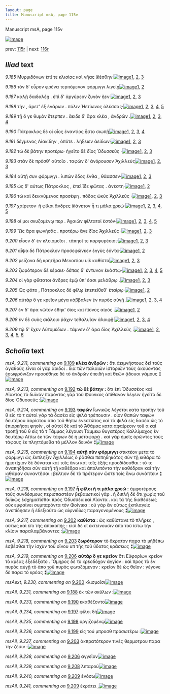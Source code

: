 ```yaml
---
layout: page
title: Manuscript msA, page 115v
---
```


Manuscript msA, page 115v

[![image](http://www.homermultitext.org/iipsrv?OBJ=IIP,1.0&FIF=/project/homer/pyramidal/deepzoom/hmt/vaimg/2017a/VA115VN_0618.tif&WID=100&CVT=JPEG)](http://www.homermultitext.org/ict2/?urn=urn:cite2:hmt:vaimg.2017a:VA115VN_0618)

prev:  [115r](../115r) | next:  [116r](../116r)

## *Iliad* text

*9.185* <a id="9.185"/> Μυρμιδόνων ἐπί τε κλισίας καὶ νῆας ἱ̈κέσθην·[![image](http://www.homermultitext.org/iipsrv?OBJ=IIP,1.0&FIF=/project/homer/pyramidal/deepzoom/hmt/vaimg/2017a/VA115VN_0618.tif&RGN=0.4745,0.2382,0.4264,0.027&WID=1000&CVT=JPEG)](http://www.homermultitext.org/ict2/?urn=urn:cite2:hmt:vaimg.2017a:VA115VN_0618@0.4745,0.2382,0.4264,0.027)[1](#msA_9.667), [2](#msAint_9.242), [3](#msA_9.1)

*9.186* <a id="9.186"/> τὸν δ' εὗρον φρένα τερπόμενον φόρμιγγι λιγείῃ[![image](http://www.homermultitext.org/iipsrv?OBJ=IIP,1.0&FIF=/project/homer/pyramidal/deepzoom/hmt/vaimg/2017a/VA115VN_0618.tif&RGN=0.4785,0.2615,0.4264,0.027&WID=1000&CVT=JPEG)](http://www.homermultitext.org/ict2/?urn=urn:cite2:hmt:vaimg.2017a:VA115VN_0618@0.4785,0.2615,0.4264,0.027)[1](#msA_9.667), [2](#msA_9.1)

*9.187* <a id="9.187"/> καλῇ δαιδαλέῃ . ἐπὶ δ' ἀργύρεον ζυγὸν ῆεν·[![image](http://www.homermultitext.org/iipsrv?OBJ=IIP,1.0&FIF=/project/homer/pyramidal/deepzoom/hmt/vaimg/2017a/VA115VN_0618.tif&RGN=0.4775,0.2795,0.4264,0.027&WID=1000&CVT=JPEG)](http://www.homermultitext.org/ict2/?urn=urn:cite2:hmt:vaimg.2017a:VA115VN_0618@0.4775,0.2795,0.4264,0.027)[1](#msA_9.667), [2](#msA_9.208), [3](#msA_9.1)

*9.188* <a id="9.188"/> τὴν , ἄρετ' ἐξ ἐνάρων . πόλιν Ἠετίωνος ὀλέσσας·[![image](http://www.homermultitext.org/iipsrv?OBJ=IIP,1.0&FIF=/project/homer/pyramidal/deepzoom/hmt/vaimg/2017a/VA115VN_0618.tif&RGN=0.4775,0.2975,0.4264,0.027&WID=1000&CVT=JPEG)](http://www.homermultitext.org/ict2/?urn=urn:cite2:hmt:vaimg.2017a:VA115VN_0618@0.4775,0.2975,0.4264,0.027)[1](#msA_9.209), [2](#msA_9.667), [3](#msA_9.210), [4](#msAil_9.231), [5](#msA_9.1)

*9.189* <a id="9.189"/> τῇ ὅ γε θυμὸν ἔτερπεν . ἄειδε δ' ἄρα κλέα , ἀνδρῶν .[![image](http://www.homermultitext.org/iipsrv?OBJ=IIP,1.0&FIF=/project/homer/pyramidal/deepzoom/hmt/vaimg/2017a/VA115VN_0618.tif&RGN=0.4765,0.3156,0.4264,0.027&WID=1000&CVT=JPEG)](http://www.homermultitext.org/ict2/?urn=urn:cite2:hmt:vaimg.2017a:VA115VN_0618@0.4765,0.3156,0.4264,0.027)[1](#msA_9.667), [2](#msAil_9.232), [3](#msA_9.211), [4](#msA_9.1)

*9.190* <a id="9.190"/> Πάτροκλος δέ οἱ οἶος ἐναντίος ἧστο σιωπῇ[![image](http://www.homermultitext.org/iipsrv?OBJ=IIP,1.0&FIF=/project/homer/pyramidal/deepzoom/hmt/vaimg/2017a/VA115VN_0618.tif&RGN=0.4765,0.3373,0.4264,0.027&WID=1000&CVT=JPEG)](http://www.homermultitext.org/ict2/?urn=urn:cite2:hmt:vaimg.2017a:VA115VN_0618@0.4765,0.3373,0.4264,0.027)[1](#msA_9.667), [2](#msAil_9.233), [3](#msA_9.1), [4](#msA_9.212)

*9.191* <a id="9.191"/> δέγμενος Αἰακίδην , ὁπότε . λήξειεν ἀείδων·[![image](http://www.homermultitext.org/iipsrv?OBJ=IIP,1.0&FIF=/project/homer/pyramidal/deepzoom/hmt/vaimg/2017a/VA115VN_0618.tif&RGN=0.4785,0.3554,0.4264,0.027&WID=1000&CVT=JPEG)](http://www.homermultitext.org/ict2/?urn=urn:cite2:hmt:vaimg.2017a:VA115VN_0618@0.4785,0.3554,0.4264,0.027)[1](#msA_9.667), [2](#msAim_9.223), [3](#msA_9.1)

*9.192* <a id="9.192"/> τὼ δὲ βάτην προτέρω· ἡγεῖτο δὲ δῖος Ὀδυσσεύς ·[![image](http://www.homermultitext.org/iipsrv?OBJ=IIP,1.0&FIF=/project/homer/pyramidal/deepzoom/hmt/vaimg/2017a/VA115VN_0618.tif&RGN=0.4785,0.3727,0.4264,0.027&WID=1000&CVT=JPEG)](http://www.homermultitext.org/ict2/?urn=urn:cite2:hmt:vaimg.2017a:VA115VN_0618@0.4785,0.3727,0.4264,0.027)[1](#msA_9.667), [2](#msA_9.213), [3](#msA_9.1)

*9.193* <a id="9.193"/> στὰν δὲ πρόσθ' αὐτοῖο . ταφὼν δ' ἀνόρουσεν Ἀχιλλεὺς[![image](http://www.homermultitext.org/iipsrv?OBJ=IIP,1.0&FIF=/project/homer/pyramidal/deepzoom/hmt/vaimg/2017a/VA115VN_0618.tif&RGN=0.4765,0.3952,0.4264,0.027&WID=1000&CVT=JPEG)](http://www.homermultitext.org/ict2/?urn=urn:cite2:hmt:vaimg.2017a:VA115VN_0618@0.4765,0.3952,0.4264,0.027)[1](#msA_9.667), [2](#msA_9.214), [3](#msA_9.1)

*9.194* <a id="9.194"/> αὐτῇ συν φόρμιγγι . λιπὼν ἕδος ἔνθα , θάασσεν·[![image](http://www.homermultitext.org/iipsrv?OBJ=IIP,1.0&FIF=/project/homer/pyramidal/deepzoom/hmt/vaimg/2017a/VA115VN_0618.tif&RGN=0.4755,0.4117,0.4264,0.027&WID=1000&CVT=JPEG)](http://www.homermultitext.org/ict2/?urn=urn:cite2:hmt:vaimg.2017a:VA115VN_0618@0.4755,0.4117,0.4264,0.027)[1](#msA_9.215), [2](#msA_9.667), [3](#msA_9.1)

*9.195* <a id="9.195"/> ὡς δ' αύτως Πάτροκλος , ἐπεὶ ἴ̈δε φῶτας . ἀνέστη·[![image](http://www.homermultitext.org/iipsrv?OBJ=IIP,1.0&FIF=/project/homer/pyramidal/deepzoom/hmt/vaimg/2017a/VA115VN_0618.tif&RGN=0.4755,0.4305,0.4264,0.027&WID=1000&CVT=JPEG)](http://www.homermultitext.org/ict2/?urn=urn:cite2:hmt:vaimg.2017a:VA115VN_0618@0.4755,0.4305,0.4264,0.027)[1](#msA_9.667), [2](#msA_9.1)

*9.196* <a id="9.196"/> τὼ καὶ δεικνύμενος προσέφη . πόδας ὠκὺς Ἀχιλλεύς ·[![image](http://www.homermultitext.org/iipsrv?OBJ=IIP,1.0&FIF=/project/homer/pyramidal/deepzoom/hmt/vaimg/2017a/VA115VN_0618.tif&RGN=0.4855,0.4493,0.4314,0.027&WID=1000&CVT=JPEG)](http://www.homermultitext.org/ict2/?urn=urn:cite2:hmt:vaimg.2017a:VA115VN_0618@0.4855,0.4493,0.4314,0.027)[1](#msA_9.667), [2](#msAim_9.224), [3](#msA_9.1)

*9.197* <a id="9.197"/> χαίρετον· ῆ φίλοι ἄνδρες ἱ̈κάνετον ἦ τι μάλα χρεώ·[![image](http://www.homermultitext.org/iipsrv?OBJ=IIP,1.0&FIF=/project/homer/pyramidal/deepzoom/hmt/vaimg/2017a/VA115VN_0618.tif&RGN=0.4785,0.4703,0.4314,0.027&WID=1000&CVT=JPEG)](http://www.homermultitext.org/ict2/?urn=urn:cite2:hmt:vaimg.2017a:VA115VN_0618@0.4785,0.4703,0.4314,0.027)[1](#msA_9.667), [2](#msAint_9.227), [3](#msA_9.216), [4](#msAil_9.234), [5](#msA_9.1)

*9.198* <a id="9.198"/> οἵ μοι σκυζομένῳ περ . Ἀχαιῶν φίλτατοί ἐστόν·[![image](http://www.homermultitext.org/iipsrv?OBJ=IIP,1.0&FIF=/project/homer/pyramidal/deepzoom/hmt/vaimg/2017a/VA115VN_0618.tif&RGN=0.4765,0.4861,0.4314,0.027&WID=1000&CVT=JPEG)](http://www.homermultitext.org/ict2/?urn=urn:cite2:hmt:vaimg.2017a:VA115VN_0618@0.4765,0.4861,0.4314,0.027)[1](#msA_9.667), [2](#msAext_9.229), [3](#msAil_9.235), [4](#msAim_9.225), [5](#msA_9.1)

*9.199* <a id="9.199"/> Ὣς ἄρα φωνήσᾱς . προτέρω ἄγε δῖος Ἀχιλλεύς ·[![image](http://www.homermultitext.org/iipsrv?OBJ=IIP,1.0&FIF=/project/homer/pyramidal/deepzoom/hmt/vaimg/2017a/VA115VN_0618.tif&RGN=0.4765,0.5056,0.4314,0.027&WID=1000&CVT=JPEG)](http://www.homermultitext.org/ict2/?urn=urn:cite2:hmt:vaimg.2017a:VA115VN_0618@0.4765,0.5056,0.4314,0.027)[1](#msAil_9.236), [2](#msA_9.667), [3](#msA_9.1)

*9.200* <a id="9.200"/> εἷσεν δ' ἐν κλεισμοῖσι . τάπησί τε πορφυρέοισι·[![image](http://www.homermultitext.org/iipsrv?OBJ=IIP,1.0&FIF=/project/homer/pyramidal/deepzoom/hmt/vaimg/2017a/VA115VN_0618.tif&RGN=0.4775,0.5244,0.4314,0.027&WID=1000&CVT=JPEG)](http://www.homermultitext.org/ict2/?urn=urn:cite2:hmt:vaimg.2017a:VA115VN_0618@0.4775,0.5244,0.4314,0.027)[1](#msA_9.667), [2](#msAext_9.230), [3](#msA_9.1)

*9.201* <a id="9.201"/> αἶψα δὲ Πάτροκλον προσεφώνεεν ἐγγὺς ἐόντα·[![image](http://www.homermultitext.org/iipsrv?OBJ=IIP,1.0&FIF=/project/homer/pyramidal/deepzoom/hmt/vaimg/2017a/VA115VN_0618.tif&RGN=0.4775,0.5424,0.4314,0.027&WID=1000&CVT=JPEG)](http://www.homermultitext.org/ict2/?urn=urn:cite2:hmt:vaimg.2017a:VA115VN_0618@0.4775,0.5424,0.4314,0.027)[1](#msA_9.667), [2](#msA_9.1)

*9.202* <a id="9.202"/> μείζονα δὴ κρητῆρα Μενοιτίου υἱὲ καθίστα[![image](http://www.homermultitext.org/iipsrv?OBJ=IIP,1.0&FIF=/project/homer/pyramidal/deepzoom/hmt/vaimg/2017a/VA115VN_0618.tif&RGN=0.4745,0.5597,0.4314,0.027&WID=1000&CVT=JPEG)](http://www.homermultitext.org/ict2/?urn=urn:cite2:hmt:vaimg.2017a:VA115VN_0618@0.4745,0.5597,0.4314,0.027)[1](#msA_9.667), [2](#msA_9.1), [3](#msA_9.217)

*9.203* <a id="9.203"/> ζωρότερον δὲ κέραιε· δέπας δ' έντυνον ἑκάστῳ·[![image](http://www.homermultitext.org/iipsrv?OBJ=IIP,1.0&FIF=/project/homer/pyramidal/deepzoom/hmt/vaimg/2017a/VA115VN_0618.tif&RGN=0.4755,0.5815,0.4314,0.027&WID=1000&CVT=JPEG)](http://www.homermultitext.org/ict2/?urn=urn:cite2:hmt:vaimg.2017a:VA115VN_0618@0.4755,0.5815,0.4314,0.027)[1](#msA_9.667), [2](#msA_9.218), [3](#msAil_9.237), [4](#msAim_9.226), [5](#msA_9.1)

*9.204* <a id="9.204"/> οἱ γὰρ φίλτατοι ἄνδρες ἐμῷ ὑπ' έασι μελάθρῳ .[![image](http://www.homermultitext.org/iipsrv?OBJ=IIP,1.0&FIF=/project/homer/pyramidal/deepzoom/hmt/vaimg/2017a/VA115VN_0618.tif&RGN=0.4775,0.6003,0.4314,0.027&WID=1000&CVT=JPEG)](http://www.homermultitext.org/ict2/?urn=urn:cite2:hmt:vaimg.2017a:VA115VN_0618@0.4775,0.6003,0.4314,0.027)[1](#msA_9.667), [2](#msAint_9.228), [3](#msA_9.1)

*9.205* <a id="9.205"/> Ὡς φάτο , Πάτροκλος δὲ φίλῳ ἐπεπείθεθ' ἑταίρῳ·[![image](http://www.homermultitext.org/iipsrv?OBJ=IIP,1.0&FIF=/project/homer/pyramidal/deepzoom/hmt/vaimg/2017a/VA115VN_0618.tif&RGN=0.4755,0.6183,0.4314,0.027&WID=1000&CVT=JPEG)](http://www.homermultitext.org/ict2/?urn=urn:cite2:hmt:vaimg.2017a:VA115VN_0618@0.4755,0.6183,0.4314,0.027)[1](#msA_9.667), [2](#msA_9.1)

*9.206* <a id="9.206"/> αὐτὰρ ὅ γε κρεῖον μέγα κάββαλεν ἐν πυρὸς αὐγῇ .[![image](http://www.homermultitext.org/iipsrv?OBJ=IIP,1.0&FIF=/project/homer/pyramidal/deepzoom/hmt/vaimg/2017a/VA115VN_0618.tif&RGN=0.4755,0.6386,0.4314,0.027&WID=1000&CVT=JPEG)](http://www.homermultitext.org/ict2/?urn=urn:cite2:hmt:vaimg.2017a:VA115VN_0618@0.4755,0.6386,0.4314,0.027)[1](#msA_9.667), [2](#msAil_9.238), [3](#msA_9.219), [4](#msA_9.1)

*9.207* <a id="9.207"/> ἐν δ' ἄρα νῶτον ἔθηκ' ὄϊος καὶ πίονος αἰγὸς .[![image](http://www.homermultitext.org/iipsrv?OBJ=IIP,1.0&FIF=/project/homer/pyramidal/deepzoom/hmt/vaimg/2017a/VA115VN_0618.tif&RGN=0.4765,0.6551,0.4314,0.027&WID=1000&CVT=JPEG)](http://www.homermultitext.org/ict2/?urn=urn:cite2:hmt:vaimg.2017a:VA115VN_0618@0.4765,0.6551,0.4314,0.027)[1](#msA_9.667), [2](#msA_9.1)

*9.208* <a id="9.208"/> ἐν δὲ συὸς σιάλοιο ῥάχιν τεθαλυῖαν ἀλοιφῇ·[![image](http://www.homermultitext.org/iipsrv?OBJ=IIP,1.0&FIF=/project/homer/pyramidal/deepzoom/hmt/vaimg/2017a/VA115VN_0618.tif&RGN=0.4785,0.6747,0.4314,0.027&WID=1000&CVT=JPEG)](http://www.homermultitext.org/ict2/?urn=urn:cite2:hmt:vaimg.2017a:VA115VN_0618@0.4785,0.6747,0.4314,0.027)[1](#msA_9.667), [2](#msAil_9.239), [3](#msA_9.220), [4](#msA_9.1)

*9.209* <a id="9.209"/> τῷ δ' ἔχεν Αὐτομέδων . τάμνεν δ' άρα δῖος Ἀχιλλεύς .[![image](http://www.homermultitext.org/iipsrv?OBJ=IIP,1.0&FIF=/project/homer/pyramidal/deepzoom/hmt/vaimg/2017a/VA115VN_0618.tif&RGN=0.4805,0.695,0.4314,0.027&WID=1000&CVT=JPEG)](http://www.homermultitext.org/ict2/?urn=urn:cite2:hmt:vaimg.2017a:VA115VN_0618@0.4805,0.695,0.4314,0.027)[1](#msA_9.667), [2](#msAil_9.240), [3](#msA_9.222), [4](#msAil_9.241), [5](#msA_9.221), [6](#msA_9.1)

## *Scholia* text

*msA, 9.211, commenting on* [9.189](#9.189)  <a id="msA_9.211"/> **κλέα ἀνδρῶν :** ὅτι ἀειμνήστους δεῖ τοὺς ἀγαθοὺς εἶναι οἱ γὰρ ἀοιδοὶ . δια τῶν παλαιῶν ἱστοριῶν τοὺς ἀκούοντας ἐσωφρόνιζον προσέθηκε δὲ τὸ ἀνδρῶν ἐπειδὴ καὶ θεῶν ᾄδουσι γάμους ⁑[![image](http://www.homermultitext.org/iipsrv?OBJ=IIP,1.0&FIF=/project/homer/pyramidal/deepzoom/hmt/vaimg/2017a/VA115VN_0618.tif&RGN=0.1972,0.1721,0.7037,0.0285&WID=1000&CVT=JPEG)](http://www.homermultitext.org/ict2/?urn=urn:cite2:hmt:vaimg.2017a:VA115VN_0618@0.1972,0.1721,0.7037,0.0285)

*msA, 9.213, commenting on* [9.192](#9.192)  <a id="msA_9.213"/> **τὼ δὲ βάτην :** ὅτι ἐπὶ Ὀδυσσέος καὶ Αἴαντος τὸ δυϊκόν παρόντος γὰρ τοῦ Φοίνικος ἀπίθανον λέγειν ἡγεῖτο δὲ δῖος Ὁδυσσεύς :[![image](http://www.homermultitext.org/iipsrv?OBJ=IIP,1.0&FIF=/project/homer/pyramidal/deepzoom/hmt/vaimg/2017a/VA115VN_0618.tif&RGN=0.1912,0.2269,0.2352,0.0518&WID=1000&CVT=JPEG)](http://www.homermultitext.org/ict2/?urn=urn:cite2:hmt:vaimg.2017a:VA115VN_0618@0.1912,0.2269,0.2352,0.0518)

*msA, 9.214, commenting on* [9.193](#9.193)  <a id="msA_9.214"/> **ταφών** Ϊωνικῶς λέγεται κατα τροπὴν τοῦ θ εἰς τὸ τ αὐτοὶ γὰρ τὰ δασέα εἰς ψιλὰ τρέπουσιν . οἷον θαπών ταφών δευτέρου ἀορίστου ἀπο τοῦ θήπω ἐνεστῶτος καὶ τὰ ψιλὰ εἰς δασέα ὡς τὸ ἐπιορκῆσαι φησίν , οἱ αὐτοὶ δὲ καὶ τὸ Ἀθάμας κατα αφαίρεσιν τοῦ α καὶ τροπῇ τοῦ θ εἰς τὸ τ Τάμμας λέγουσι Τάμμεω θυγατέρος Καλλίμαχος ἐν δευτέρῳ Αἰτίω ἐκ τῶν τάφων δὲ ἡ μεταφορά . καὶ γὰρ ἡμεῖς ὁρῶντες τοὺς τάφους ἐκ πληττόμεθα τὸ μέλλον δεινόν ⁑[![image](http://www.homermultitext.org/iipsrv?OBJ=IIP,1.0&FIF=/project/homer/pyramidal/deepzoom/hmt/vaimg/2017a/VA115VN_0618.tif&RGN=0.1972,0.263,0.2352,0.16&WID=1000&CVT=JPEG)](http://www.homermultitext.org/ict2/?urn=urn:cite2:hmt:vaimg.2017a:VA115VN_0618@0.1972,0.263,0.2352,0.16)

*msA, 9.215, commenting on* [9.194](#9.194)  <a id="msA_9.215"/> **αὐτῇ σὺν φόρμιγγι** στικτέον μετα τὸ φόρμιγγι ὡς ἔκπληξιν Ἀχιλλέως ὁ ῥᾶσθαι πεπηδηκότος σὺν τῇ κιθάρα τὸ ἡμιστίχιον δὲ δύναται καὶ τοῖς ἄνω καὶ τοῖς ἑξῆς προσδίδοσθαι : τό τε ἀναπηδῆσαι σὺν αὐτῇ τῇ καθέδρα καὶ ἀπολιπόντα τὴν καθέδραν καὶ τὴν κιθάραν συναντῆσαι : βέλτιον δὲ τὸ πρότερον ὥστε τοῖς ἄνω συνάπτειν ⁑[![image](http://www.homermultitext.org/iipsrv?OBJ=IIP,1.0&FIF=/project/homer/pyramidal/deepzoom/hmt/vaimg/2017a/VA115VN_0618.tif&RGN=0.1922,0.4147,0.2352,0.1172&WID=1000&CVT=JPEG)](http://www.homermultitext.org/ict2/?urn=urn:cite2:hmt:vaimg.2017a:VA115VN_0618@0.1922,0.4147,0.2352,0.1172)

*msA, 9.216, commenting on* [9.197](#9.197)  <a id="msA_9.216"/> **ἦ φίλοι ῆ τι μάλα χρεώ :** ἀμφοτέρους τοὺς συνδέσμους περισπαστέον βεβαιωτικοὶ γάρ . ἡ διπλῆ δέ ὅτι χωρὶς τοῦ δυϊκῶς ἐσχηματίσθαι πρὸς Ὀδυσσέα καὶ Αἴαντα . καὶ τὰ τῆς διαθέσεως οὐκ εμφαίνει συμπαρόντα τὸν Φοίνικα : οὐ γὰρ ἂν οὕτως ἐκπλαγεὶς ἀνεπίδησεν ἢ ἐδεξιοῦτο ὡς αἰφνιδίως παραγενομένους ⁑[![image](http://www.homermultitext.org/iipsrv?OBJ=IIP,1.0&FIF=/project/homer/pyramidal/deepzoom/hmt/vaimg/2017a/VA115VN_0618.tif&RGN=0.1942,0.5252,0.2352,0.1172&WID=1000&CVT=JPEG)](http://www.homermultitext.org/ict2/?urn=urn:cite2:hmt:vaimg.2017a:VA115VN_0618@0.1942,0.5252,0.2352,0.1172)

*msA, 9.217, commenting on* [9.202](#9.202)  <a id="msA_9.217"/> **καθίστα :** ὡς καθίστανε τὸ πλῆρες , οὕτως καὶ ἐπι τῆς ἀποκοπῆς : εἰσὶ δὲ οἳ ἐκτείνουσιν ἀπὸ τοῦ ἵστω τὴν κλίσιν παραλαμβάνοντες :[![image](http://www.homermultitext.org/iipsrv?OBJ=IIP,1.0&FIF=/project/homer/pyramidal/deepzoom/hmt/vaimg/2017a/VA115VN_0618.tif&RGN=0.1852,0.6379,0.2452,0.0496&WID=1000&CVT=JPEG)](http://www.homermultitext.org/ict2/?urn=urn:cite2:hmt:vaimg.2017a:VA115VN_0618@0.1852,0.6379,0.2452,0.0496)

*msA, 9.218, commenting on* [9.203](#9.203)  <a id="msA_9.218"/> **ζωρότερον** τὸ ἄκρατον παρα τὸ μὴδέπω ἐσβέσθαι τὴν ἰσχὺν τοῦ οἴνου υπ τῆς τοῦ ὕδατος κράσεως ⁑[![image](http://www.homermultitext.org/iipsrv?OBJ=IIP,1.0&FIF=/project/homer/pyramidal/deepzoom/hmt/vaimg/2017a/VA115VN_0618.tif&RGN=0.1932,0.6882,0.2452,0.0436&WID=1000&CVT=JPEG)](http://www.homermultitext.org/ict2/?urn=urn:cite2:hmt:vaimg.2017a:VA115VN_0618@0.1932,0.6882,0.2452,0.0436)

*msA, 9.219, commenting on* [9.206](#9.206)  <a id="msA_9.219"/> **αὐτὰρ ὅ γε κρεῖον** ὅτι Εὐφορίων κρεῖον τὸ κρέας ἐξεδέξατο . Ὅμηρος δὲ τὸ κρεοδόχον ἀγγίον : καὶ προς τὸ ἐν πυρὸς αὐγῇ τὸ ἀπο τοῦ πυρὸς φωτιζόμενον : κρεῖον δὲ ὡς θεῖον : γέγονε δὲ παρα τὸ κρέας ⁑[![image](http://www.homermultitext.org/iipsrv?OBJ=IIP,1.0&FIF=/project/homer/pyramidal/deepzoom/hmt/vaimg/2017a/VA115VN_0618.tif&RGN=0.1992,0.734,0.6937,0.0368&WID=1000&CVT=JPEG)](http://www.homermultitext.org/ict2/?urn=urn:cite2:hmt:vaimg.2017a:VA115VN_0618@0.1992,0.734,0.6937,0.0368)

*msAext, 9.230, commenting on* [9.200](#9.200)  <a id="msAext_9.230"/> κλισμοῖσι[![image](http://www.homermultitext.org/iipsrv?OBJ=IIP,1.0&FIF=/project/homer/pyramidal/deepzoom/hmt/vaimg/2017a/VA115VN_0618.tif&RGN=0.1091,0.5267,0.0581,0.0293&WID=1000&CVT=JPEG)](http://www.homermultitext.org/ict2/?urn=urn:cite2:hmt:vaimg.2017a:VA115VN_0618@0.1091,0.5267,0.0581,0.0293)

*msAil, 9.231, commenting on* [9.188](#9.188)  <a id="msAil_9.231"/> ἐκ τῶν σκύλων :[![image](http://www.homermultitext.org/iipsrv?OBJ=IIP,1.0&FIF=/project/homer/pyramidal/deepzoom/hmt/vaimg/2017a/VA115VN_0618.tif&RGN=0.5866,0.296,0.0841,0.0173&WID=1000&CVT=JPEG)](http://www.homermultitext.org/ict2/?urn=urn:cite2:hmt:vaimg.2017a:VA115VN_0618@0.5866,0.296,0.0841,0.0173)

*msAil, 9.233, commenting on* [9.190](#9.190)  <a id="msAil_9.233"/> εκαθέζοντο[![image](http://www.homermultitext.org/iipsrv?OBJ=IIP,1.0&FIF=/project/homer/pyramidal/deepzoom/hmt/vaimg/2017a/VA115VN_0618.tif&RGN=0.7457,0.3351,0.0691,0.0135&WID=1000&CVT=JPEG)](http://www.homermultitext.org/ict2/?urn=urn:cite2:hmt:vaimg.2017a:VA115VN_0618@0.7457,0.3351,0.0691,0.0135)

*msAil, 9.234, commenting on* [9.197](#9.197)  <a id="msAil_9.234"/> φίλοι δή[![image](http://www.homermultitext.org/iipsrv?OBJ=IIP,1.0&FIF=/project/homer/pyramidal/deepzoom/hmt/vaimg/2017a/VA115VN_0618.tif&RGN=0.5736,0.4651,0.0691,0.0158&WID=1000&CVT=JPEG)](http://www.homermultitext.org/ict2/?urn=urn:cite2:hmt:vaimg.2017a:VA115VN_0618@0.5736,0.4651,0.0691,0.0158)

*msAil, 9.235, commenting on* [9.198](#9.198)  <a id="msAil_9.235"/> οργιζομένῳ[![image](http://www.homermultitext.org/iipsrv?OBJ=IIP,1.0&FIF=/project/homer/pyramidal/deepzoom/hmt/vaimg/2017a/VA115VN_0618.tif&RGN=0.5836,0.4846,0.0691,0.0158&WID=1000&CVT=JPEG)](http://www.homermultitext.org/ict2/?urn=urn:cite2:hmt:vaimg.2017a:VA115VN_0618@0.5836,0.4846,0.0691,0.0158)

*msAil, 9.236, commenting on* [9.199](#9.199)  <a id="msAil_9.236"/> εἰς τού μπροσθ πρόσωτέρω :[![image](http://www.homermultitext.org/iipsrv?OBJ=IIP,1.0&FIF=/project/homer/pyramidal/deepzoom/hmt/vaimg/2017a/VA115VN_0618.tif&RGN=0.6767,0.5026,0.0691,0.0158&WID=1000&CVT=JPEG)](http://www.homermultitext.org/ict2/?urn=urn:cite2:hmt:vaimg.2017a:VA115VN_0618@0.6767,0.5026,0.0691,0.0158)

*msAil, 9.237, commenting on* [9.203](#9.203)  <a id="msAil_9.237"/> ἀκπρατότερον τινὲς θερμοτρου παρα τὴν ζέσιν :[![image](http://www.homermultitext.org/iipsrv?OBJ=IIP,1.0&FIF=/project/homer/pyramidal/deepzoom/hmt/vaimg/2017a/VA115VN_0618.tif&RGN=0.5035,0.577,0.1461,0.0158&WID=1000&CVT=JPEG)](http://www.homermultitext.org/ict2/?urn=urn:cite2:hmt:vaimg.2017a:VA115VN_0618@0.5035,0.577,0.1461,0.0158)

*msAil, 9.238, commenting on* [9.206](#9.206)  <a id="msAil_9.238"/> αγγεῖον[![image](http://www.homermultitext.org/iipsrv?OBJ=IIP,1.0&FIF=/project/homer/pyramidal/deepzoom/hmt/vaimg/2017a/VA115VN_0618.tif&RGN=0.5976,0.6364,0.0601,0.0158&WID=1000&CVT=JPEG)](http://www.homermultitext.org/ict2/?urn=urn:cite2:hmt:vaimg.2017a:VA115VN_0618@0.5976,0.6364,0.0601,0.0158)

*msAil, 9.239, commenting on* [9.208](#9.208)  <a id="msAil_9.239"/> λιπαροὺ[![image](http://www.homermultitext.org/iipsrv?OBJ=IIP,1.0&FIF=/project/homer/pyramidal/deepzoom/hmt/vaimg/2017a/VA115VN_0618.tif&RGN=0.6126,0.6747,0.0601,0.0158&WID=1000&CVT=JPEG)](http://www.homermultitext.org/ict2/?urn=urn:cite2:hmt:vaimg.2017a:VA115VN_0618@0.6126,0.6747,0.0601,0.0158)

*msAil, 9.240, commenting on* [9.209](#9.209)  <a id="msAil_9.240"/> ἐνόσω[![image](http://www.homermultitext.org/iipsrv?OBJ=IIP,1.0&FIF=/project/homer/pyramidal/deepzoom/hmt/vaimg/2017a/VA115VN_0618.tif&RGN=0.4695,0.6965,0.0601,0.0158&WID=1000&CVT=JPEG)](http://www.homermultitext.org/ict2/?urn=urn:cite2:hmt:vaimg.2017a:VA115VN_0618@0.4695,0.6965,0.0601,0.0158)

*msAil, 9.241, commenting on* [9.209](#9.209)  <a id="msAil_9.241"/> ἐκράτει ,[![image](http://www.homermultitext.org/iipsrv?OBJ=IIP,1.0&FIF=/project/homer/pyramidal/deepzoom/hmt/vaimg/2017a/VA115VN_0618.tif&RGN=0.5415,0.692,0.0601,0.0158&WID=1000&CVT=JPEG)](http://www.homermultitext.org/ict2/?urn=urn:cite2:hmt:vaimg.2017a:VA115VN_0618@0.5415,0.692,0.0601,0.0158)